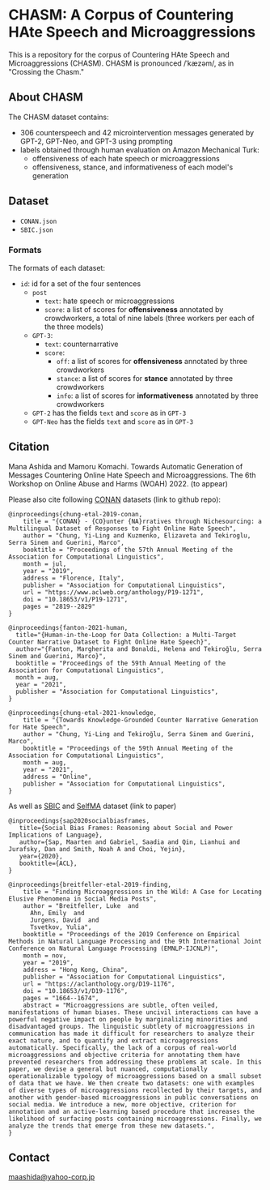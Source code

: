 # CHASM: A Corpus of Countering HAte Speech and Microaggressions
This is a repository for the corpus of Countering HAte Speech and Microaggressions (CHASM).
CHASM is pronounced /ˈkæzəm/, as in "Crossing the Chasm."

## About CHASM
The CHASM dataset contains: 
- 306 counterspeech and 42 microintervention messages generated by GPT-2, GPT-Neo, and GPT-3 using prompting 
- labels obtained through human evaluation on Amazon Mechanical Turk:
  - offensiveness of each hate speech or microaggressions
  - offensiveness, stance, and informativeness of each model's generation

## Dataset
* `CONAN.json`
* `SBIC.json`

### Formats

The formats of each dataset:

* `id`: id for a set of the four sentences
  * `post`
    * `text`: hate speech or microaggressions
    * `score`: a list of scores for **offensiveness** annotated by crowdworkers, a total of nine labels (three workers per each of the three models)
  * `GPT-3`:
    * `text`: counternarrative
    * `score`: 
      * `off`: a list of scores for **offensiveness** annotated by three crowdworkers
      * `stance`: a list of scores for **stance** annotated by three crowdworkers
      * `info`: a list of scores for **informativeness** annotated by three crowdworkers
  * `GPT-2` has the fields `text` and `score` as in `GPT-3`
  * `GPT-Neo` has the fields `text` and `score` as in `GPT-3`

## Citation

Mana Ashida and Mamoru Komachi. Towards Automatic Generation of Messages Countering Online Hate Speech and Microaggressions. The 6th Workshop on Online Abuse and Harms (WOAH) 2022. (to appear)


Please also cite following [CONAN](https://github.com/marcoguerini/CONAN) datasets (link to github repo):
```
@inproceedings{chung-etal-2019-conan,
    title = "{CONAN} - {CO}unter {NA}rratives through Nichesourcing: a Multilingual Dataset of Responses to Fight Online Hate Speech",
    author = "Chung, Yi-Ling and Kuzmenko, Elizaveta and Tekiroglu, Serra Sinem and Guerini, Marco",
    booktitle = "Proceedings of the 57th Annual Meeting of the Association for Computational Linguistics",
    month = jul,
    year = "2019",
    address = "Florence, Italy",
    publisher = "Association for Computational Linguistics",
    url = "https://www.aclweb.org/anthology/P19-1271",
    doi = "10.18653/v1/P19-1271",
    pages = "2819--2829"
}
```
```
@inproceedings{fanton-2021-human,
  title="{Human-in-the-Loop for Data Collection: a Multi-Target Counter Narrative Dataset to Fight Online Hate Speech}",
  author="{Fanton, Margherita and Bonaldi, Helena and Tekiroğlu, Serra Sinem and Guerini, Marco}",
  booktitle = "Proceedings of the 59th Annual Meeting of the Association for Computational Linguistics",
  month = aug,
  year = "2021",
  publisher = "Association for Computational Linguistics",
}
```
```
@inproceedings{chung-etal-2021-knowledge,
    title = "{Towards Knowledge-Grounded Counter Narrative Generation for Hate Speech",
    author = "Chung, Yi-Ling and Tekiroğlu, Serra Sinem and Guerini, Marco",
    booktitle = "Proceedings of the 59th Annual Meeting of the Association for Computational Linguistics",
    month = aug,
    year = "2021",
    address = "Online",
    publisher = "Association for Computational Linguistics",
}
```
As well as [SBIC](https://aclanthology.org/2020.acl-main.486/) and [SelfMA](https://aclanthology.org/D19-1176/) dataset (link to paper)
```
@inproceedings{sap2020socialbiasframes,
   title={Social Bias Frames: Reasoning about Social and Power Implications of Language},
   author={Sap, Maarten and Gabriel, Saadia and Qin, Lianhui and Jurafsky, Dan and Smith, Noah A and Choi, Yejin},
   year={2020},
   booktitle={ACL},
}
```

```
@inproceedings{breitfeller-etal-2019-finding,
    title = "Finding Microaggressions in the Wild: A Case for Locating Elusive Phenomena in Social Media Posts",
    author = "Breitfeller, Luke  and
      Ahn, Emily  and
      Jurgens, David  and
      Tsvetkov, Yulia",
    booktitle = "Proceedings of the 2019 Conference on Empirical Methods in Natural Language Processing and the 9th International Joint Conference on Natural Language Processing (EMNLP-IJCNLP)",
    month = nov,
    year = "2019",
    address = "Hong Kong, China",
    publisher = "Association for Computational Linguistics",
    url = "https://aclanthology.org/D19-1176",
    doi = "10.18653/v1/D19-1176",
    pages = "1664--1674",
    abstract = "Microaggressions are subtle, often veiled, manifestations of human biases. These uncivil interactions can have a powerful negative impact on people by marginalizing minorities and disadvantaged groups. The linguistic subtlety of microaggressions in communication has made it difficult for researchers to analyze their exact nature, and to quantify and extract microaggressions automatically. Specifically, the lack of a corpus of real-world microaggressions and objective criteria for annotating them have prevented researchers from addressing these problems at scale. In this paper, we devise a general but nuanced, computationally operationalizable typology of microaggressions based on a small subset of data that we have. We then create two datasets: one with examples of diverse types of microaggressions recollected by their targets, and another with gender-based microaggressions in public conversations on social media. We introduce a new, more objective, criterion for annotation and an active-learning based procedure that increases the likelihood of surfacing posts containing microaggressions. Finally, we analyze the trends that emerge from these new datasets.",
}
```

## Contact

maashida@yahoo-corp.jp
